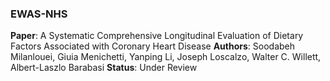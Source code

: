 ### EWAS-NHS

**Paper**: A Systematic Comprehensive Longitudinal Evaluation of Dietary Factors Associated with Coronary Heart Disease
**Authors**: Soodabeh Milanlouei, Giuia Menichetti, Yanping Li, Joseph Loscalzo, Walter C. Willett, Albert-Laszlo Barabasi
**Status**: Under Review



